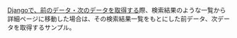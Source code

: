 [Djangoで、前のデータ・次のデータを取得する](https://blog.narito.ninja/detail/79/)際、検索結果のような一覧から詳細ページに移動した場合は、その検索結果一覧をもとにした前データ、次データを取得するサンプル。
